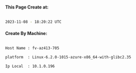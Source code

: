 
   
#### This Page Create at:

```bash

2023-11-08 - 18:20:22 UTC

```

#### Create By Machine:

```bash

Host Name : fv-az413-705

platform  : Linux-6.2.0-1015-azure-x86_64-with-glibc2.35

Ip Local  : 10.1.0.196

```

